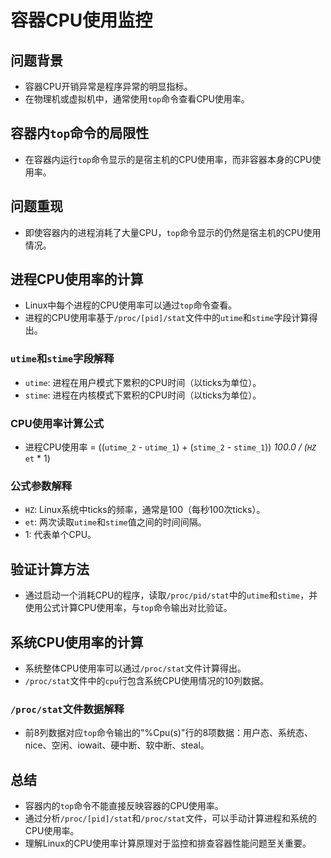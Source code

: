 # 容器CPU使用监控

## 问题背景

- 容器CPU开销异常是程序异常的明显指标。
- 在物理机或虚拟机中，通常使用`top`命令查看CPU使用率。

## 容器内`top`命令的局限性

- 在容器内运行`top`命令显示的是宿主机的CPU使用率，而非容器本身的CPU使用率。

## 问题重现

- 即使容器内的进程消耗了大量CPU，`top`命令显示的仍然是宿主机的CPU使用情况。

## 进程CPU使用率的计算

- Linux中每个进程的CPU使用率可以通过`top`命令查看。
- 进程的CPU使用率基于`/proc/[pid]/stat`文件中的`utime`和`stime`字段计算得出。

### `utime`和`stime`字段解释

- `utime`: 进程在用户模式下累积的CPU时间（以ticks为单位）。
- `stime`: 进程在内核模式下累积的CPU时间（以ticks为单位）。

### CPU使用率计算公式

- 进程CPU使用率 = ((`utime_2` - `utime_1`) + (`stime_2` - `stime_1`)) *100.0 / (`HZ`* `et` * 1)

### 公式参数解释

- `HZ`: Linux系统中ticks的频率，通常是100（每秒100次ticks）。
- `et`: 两次读取`utime`和`stime`值之间的时间间隔。
- 1: 代表单个CPU。

## 验证计算方法

- 通过启动一个消耗CPU的程序，读取`/proc/pid/stat`中的`utime`和`stime`，并使用公式计算CPU使用率，与`top`命令输出对比验证。

## 系统CPU使用率的计算

- 系统整体CPU使用率可以通过`/proc/stat`文件计算得出。
- `/proc/stat`文件中的`cpu`行包含系统CPU使用情况的10列数据。

### `/proc/stat`文件数据解释

- 前8列数据对应`top`命令输出的"%Cpu(s)"行的8项数据：用户态、系统态、nice、空闲、iowait、硬中断、软中断、steal。

## 总结

- 容器内的`top`命令不能直接反映容器的CPU使用率。
- 通过分析`/proc/[pid]/stat`和`/proc/stat`文件，可以手动计算进程和系统的CPU使用率。
- 理解Linux的CPU使用率计算原理对于监控和排查容器性能问题至关重要。
